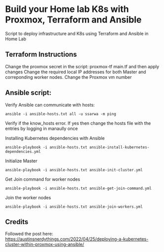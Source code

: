 # Build your Home lab K8s with Proxmox, Terraform and Ansible

Script to deploy infrastructure and K8s using Terraform and Ansible in Home Lab

## Terraform Instructions

Change the proxmox secret in the script: proxmox-tf main.tf and then apply changes
Change the required local IP addresses for both Master and correponding worker nodes.
Change the Proxmox vm number
## Ansible script:

Verify Ansible can communicate with hosts:

```
ansible -i ansible-hosts.txt all -u ssarwa -m ping
```

Verify if the know_hosts error. If yes then change the hosts file with the entries by logging in manaully once

Installing Kubernetes dependencies with Ansible

```
ansible-playbook -i ansible-hosts.txt ansible-install-kubernetes-dependencies.yml
```

Initialize Master

```
ansible-playbook -i ansible-hosts.txt ansible-init-cluster.yml
```

Get Join command for worker nodes

```
ansible-playbook -i ansible-hosts.txt ansible-get-join-command.yml
```

Join the worker nodes

```
ansible-playbook -i ansible-hosts.txt ansible-join-workers.yml
```

## Credits
Followed the post here: https://austinsnerdythings.com/2022/04/25/deploying-a-kubernetes-cluster-within-proxmox-using-ansible/